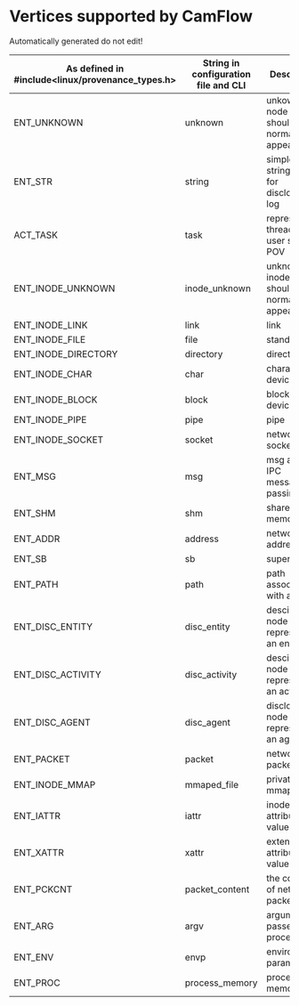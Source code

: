 # Vertices supported by CamFlow

Automatically generated do not edit!

As defined in #include<linux/provenance_types.h>|String in configuration file and CLI|Desciption|
------------------------------------------------|------------------------------------|----------|
ENT_UNKNOWN|unknown|unkown node type should normally not appear|
ENT_STR|string|simple string used for disclosed log|
ACT_TASK|task|represent a thread from user space POV|
ENT_INODE_UNKNOWN|inode_unknown|unknown inode type should normally not appear|
ENT_INODE_LINK|link|link|
ENT_INODE_FILE|file|standard file|
ENT_INODE_DIRECTORY|directory|directory|
ENT_INODE_CHAR|char|character device|
ENT_INODE_BLOCK|block|block device|
ENT_INODE_PIPE|pipe|pipe|
ENT_INODE_SOCKET|socket|network socket|
ENT_MSG|msg|msg as in IPC message passing|
ENT_SHM|shm|shared memory|
ENT_ADDR|address|network address|
ENT_SB|sb|superblock|
ENT_PATH|path|path associated with a file|
ENT_DISC_ENTITY|disc_entity|descilosed node representing an entity|
ENT_DISC_ACTIVITY|disc_activity|descilosed node representing an activity|
ENT_DISC_AGENT|disc_agent|disclosed node representing an agent|
ENT_PACKET|packet|network packet|
ENT_INODE_MMAP|mmaped_file|privately mmaped file|
ENT_IATTR|iattr|inode attributes value|
ENT_XATTR|xattr|extended attributes value|
ENT_PCKCNT|packet_content|the content of network packet|
ENT_ARG|argv|argument passed to a process|
ENT_ENV|envp|environment parameter|
ENT_PROC|process_memory|process memory|
